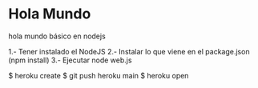 Hola Mundo
=========

hola mundo básico en nodejs

1.- Tener instalado el NodeJS
2.- Instalar lo que viene en el package.json (npm install)
3.- Ejecutar node web.js


$ heroku create
$ git push heroku main
$ heroku open
